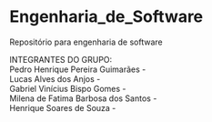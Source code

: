 # Engenharia_de_Software
Repositório para engenharia de software

INTEGRANTES DO GRUPO:
<br>Pedro Henrique Pereira Guimarães - 
<br>Lucas Alves dos Anjos - 
<br>Gabriel Vinícius Bispo Gomes - 
<br>Milena de Fatima Barbosa dos Santos -
<br>Henrique Soares de Souza - 


